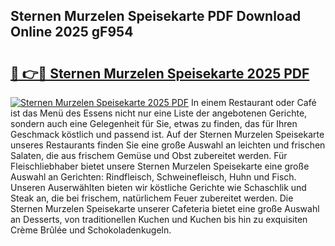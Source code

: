 ## Sternen Murzelen Speisekarte PDF Download Online 2025 gF954

# <h2><a href="http://gcebud5.nevu.top/?p=Sternen+Murzelen+Speisekarte">🔗 👉🔴 Sternen Murzelen Speisekarte 2025 PDF</a></h2>

[![Sternen Murzelen Speisekarte 2025 PDF](https://i.imgur.com/dBaPXMq.png)](http://gcebud5.nevu.top/?p=Sternen+Murzelen+Speisekarte)
In einem Restaurant oder Café ist das Menü des Essens nicht nur eine Liste der angebotenen Gerichte, sondern auch eine Gelegenheit für Sie, etwas zu finden, das für Ihren Geschmack köstlich und passend ist. Auf der Sternen Murzelen Speisekarte unseres Restaurants finden Sie eine große Auswahl an leichten und frischen Salaten, die aus frischem Gemüse und Obst zubereitet werden. Für Fleischliebhaber bietet unsere Sternen Murzelen Speisekarte eine große Auswahl an Gerichten: Rindfleisch, Schweinefleisch, Huhn und Fisch. Unseren Auserwählten bieten wir köstliche Gerichte wie Schaschlik und Steak an, die bei frischem, natürlichem Feuer zubereitet werden. Die Sternen Murzelen Speisekarte unserer Cafeteria bietet eine große Auswahl an Desserts, von traditionellen Kuchen und Kuchen bis hin zu exquisiten Crème Brûlée und Schokoladenkugeln.

